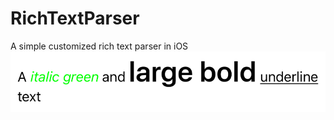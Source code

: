 # RichTextParser
A simple customized rich text parser in iOS
 ![image](https://github.com/xsxsxszs/RichTextParser/blob/master/Demo/image/richTextDemo.png)
